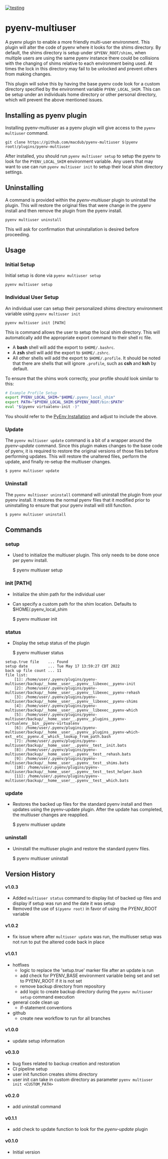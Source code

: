 [![testing](https://github.com/macdub/pyenv-multiuser/actions/workflows/test-pyenv-multiuser.yml/badge.svg)](https://github.com/macdub/pyenv-multiuser/actions/workflows/test-pyenv-multiuser.yml)
# pyenv-multiuser
A pyenv plugin to enable a more friendly multi-user environment. This plugin will alter the code of pyenv where it looks for the shims directory. By default, the shims directory is setup under `$PYENV_ROOT/shims`, when multiple users are using the same pyenv instance there could be collisions with the changing of shims relative to each environment being used. At times the lock in this directory may fail to be unlocked and prevent others from making changes.

This plugin will solve this by having the base pyenv code look for a custom directory specified by the environment variable `PYENV_LOCAL_SHIM`. This can be setup under an individuals home directory or other personal directory, which will prevent the above mentioned issues.

## Installing as pyenv plugin
Installing pyenv-multiuser as a pyenv plugin will give access to the `pyenv multiuser` command.

    git clone https://github.com/macdub/pyenv-multiuser $(pyenv root)/plugins/pyenv-multiuser

After installed, you should run `pyenv multiuser setup` to setup the pyenv to look for the `PYENV_LOCAL_SHIM` environment variable. Any users that may want to use can run `pyenv multiuser init` to setup their local shim directory settings.

## Uninstalling
A command is provided within the *pyenv-multiuser* plugin to uninstall the plugin. This will restore the original files that were change in the pyenv install and then remove the plugin from the pyenv install.

    pyenv multiuser uninstall

This will ask for confirmation that uninstallation is desired before proceeding.

## Usage
### Initial Setup
Initial setup is done via `pyenv multiuser setup`

    pyenv multiuser setup

### Individual User Setup
An individual user can setup their personalized shims directory environment variable using `pyenv multiuser init`

    pyenv multiuser init [PATH]

This is command allows the user to setup the local shim directory. This will automatically add the appropriate export command to their shell rc file.

- A **bash** shell will add the export to `$HOME/.bashrc`.
- A **zsh** shell will add the export to `$HOME/.zshrc`.
- All other shells will add the export to `$HOME/.profile`. It should be noted that there are shells that will ignore `.profile`, such as **csh** and **ksh** by default.

To ensure that the shims work correctly, your profile should look similar to this:

```bash
# Example Profile Setup
export PYENV_LOCAL_SHIM="$HOME/.pyenv_local_shim"
export PATH="$PYENV_LOCAL_SHIM:$PYENV_ROOT/bin:$PATH"
eval "$(pyenv virtualenv-init -)"
```

You should refer to the [PyEnv Installation](https://github.com/pyenv/pyenv#installation) and adjust to include the above.

### Update
The `pyenv multiuser update` command is a bit of a wrapper around the *pyenv-update* command. Since this plugin makes changes to the base code of pyenv, it is required to restore the original versions of those files before performing updates. This will restore the unaltered files, perform the update, and finally re-setup the multiuser changes.

    $ pyenv multiuser update

### Uninstall
The `pyenv multiuser uninstall` command will uninstall the plugin from your pyenv install. It restores the normal pyenv files that it modified prior to uninstalling to ensure that your pyenv install will still function.

    $ pyenv multiuser uninstall

## Commands
### setup
- Used to initialize the multiuser plugin. This only needs to be done once per pyenv install.


    $ pyenv multiuser setup

### init [PATH]
- Initialize the shim path for the individual user
- Can specify a custom path for the shim location. Defaults to $HOME/.pyenv\_local\_shim


    $ pyenv multiuser init

### status
- Display the setup status of the plugin


    $ pyenv multiuser status

```
setup.true file    ... Found
setup date         ... Tue May 17 13:59:27 CDT 2022
back up file count ... 11
file list:
    [1]: /home/user/.pyenv/plugins/pyenv-multiuser/backup/__home__user__.pyenv__libexec__pyenv-init
    [2]: /home/user/.pyenv/plugins/pyenv-multiuser/backup/__home__user__.pyenv__libexec__pyenv-rehash
    [3]: /home/user/.pyenv/plugins/pyenv-multiuser/backup/__home__user__.pyenv__libexec__pyenv-shims
    [4]: /home/user/.pyenv/plugins/pyenv-multiuser/backup/__home__user__.pyenv__libexec__pyenv-which
    [5]: /home/user/.pyenv/plugins/pyenv-multiuser/backup/__home__user__.pyenv__plugins__pyenv-virtualenv__bin__pyenv-virtualenv
    [6]: /home/user/.pyenv/plugins/pyenv-multiuser/backup/__home__user__.pyenv__plugins__pyenv-which-ext__etc__pyenv.d__which__lookup_from_path.bash
    [7]: /home/user/.pyenv/plugins/pyenv-multiuser/backup/__home__user__.pyenv__test__init.bats
    [8]: /home/user/.pyenv/plugins/pyenv-multiuser/backup/__home__user__.pyenv__test__rehash.bats
    [9]: /home/user/.pyenv/plugins/pyenv-multiuser/backup/__home__user__.pyenv__test__shims.bats
    [10]: /home/user/.pyenv/plugins/pyenv-multiuser/backup/__home__user__.pyenv__test__test_helper.bash
    [11]: /home/user/.pyenv/plugins/pyenv-multiuser/backup/__home__user__.pyenv__test__which.bats
```

### update
- Restores the backed up files for the standard pyenv install and then updates using the pyenv-update plugin. After the update has completed, the multiuser changes are reapplied.


    $ pyenv multiuser update

### uninstall
- Uninstall the multiuser plugin and restore the standard pyenv files.


    $ pyenv multiuser uninstall

## Version History
#### v1.0.3
- Added `multiuser status` command to display list of backed up files and display if setup was run and the date it was setup
- Removed the use of `$(pyenv root)` in favor of using the PYENV\_ROOT variable
#### v1.0.2
- fix issue where after `multiuser update` was run, the multiuser setup was not run to put the altered code back in place
#### v1.0.1
- hotfixes
  * logic to replace the 'setup.true' marker file after an update is run
  * add check for PYENV\_BASE environment variable being set and set to PYENV\_ROOT if it is not set
  * remove backup directory from repository
  * add logic to create backup directory during the `pyenv multiuser setup` command execution
- general code clean up
  * if-statement conventions
- github
  * create new workflow to run for all branches

#### v1.0.0
- update setup information

#### v0.3.0
- bug fixes related to backup creation and restoration
- CI pipeline setup
- user init function creates shims directory
- user init can take in custom directory as parameter `pyenv multiuser init <CUSTOM_PATH>`

#### v0.2.0
- add uninstall command

#### v0.1.1
- add check to update function to look for the *pyenv-update* plugin

#### v0.1.0
- Initial version
